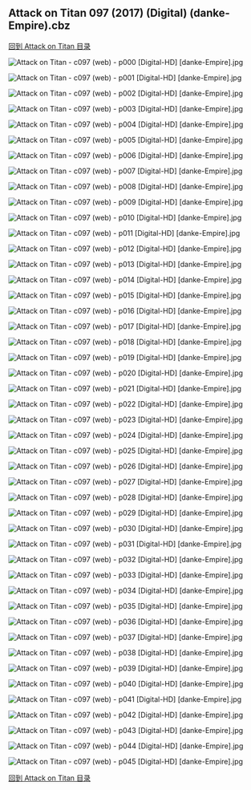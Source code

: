 ## Attack on Titan 097 (2017) (Digital) (danke-Empire).cbz


[回到 Attack on Titan 目录](https://github.com/alicewish/markdown/blob/master/series/Attack-on-Titan.md)


![Attack on Titan - c097 (web) - p000 [Digital-HD] [danke-Empire].jpg](https://wx1.sinaimg.cn/large/6a9fdecagy1focuig3uqwj21j82cw4qp.jpg)

![Attack on Titan - c097 (web) - p001 [Digital-HD] [danke-Empire].jpg](https://wx1.sinaimg.cn/large/6a9fdecagy1focuinec35j21kl2cwnpe.jpg)

![Attack on Titan - c097 (web) - p002 [Digital-HD] [danke-Empire].jpg](https://wx1.sinaimg.cn/large/6a9fdecagy1focuiu039sj21kl2cw7wi.jpg)

![Attack on Titan - c097 (web) - p003 [Digital-HD] [danke-Empire].jpg](https://wx1.sinaimg.cn/large/6a9fdecagy1focuj2w54tj21kl2cw7wi.jpg)

![Attack on Titan - c097 (web) - p004 [Digital-HD] [danke-Empire].jpg](https://wx1.sinaimg.cn/large/6a9fdecagy1focujc6y32j21kl2cwb2a.jpg)

![Attack on Titan - c097 (web) - p005 [Digital-HD] [danke-Empire].jpg](https://wx1.sinaimg.cn/large/6a9fdecagy1focujk18olj21kl2cwb2a.jpg)

![Attack on Titan - c097 (web) - p006 [Digital-HD] [danke-Empire].jpg](https://wx1.sinaimg.cn/large/6a9fdecagy1focujrpzybj21kl2cw4qq.jpg)

![Attack on Titan - c097 (web) - p007 [Digital-HD] [danke-Empire].jpg](https://wx1.sinaimg.cn/large/6a9fdecagy1focujyksk0j21kl2cw7wi.jpg)

![Attack on Titan - c097 (web) - p008 [Digital-HD] [danke-Empire].jpg](https://wx1.sinaimg.cn/large/6a9fdecagy1focuk8pexkj21kl2cwkjm.jpg)

![Attack on Titan - c097 (web) - p009 [Digital-HD] [danke-Empire].jpg](https://wx1.sinaimg.cn/large/6a9fdecagy1focuki690ej21kl2cwqv6.jpg)

![Attack on Titan - c097 (web) - p010 [Digital-HD] [danke-Empire].jpg](https://wx1.sinaimg.cn/large/6a9fdecagy1focukqr4lgj21kl2cwkjm.jpg)

![Attack on Titan - c097 (web) - p011 [Digital-HD] [danke-Empire].jpg](https://wx1.sinaimg.cn/large/6a9fdecagy1focul01obuj21kl2cwnpe.jpg)

![Attack on Titan - c097 (web) - p012 [Digital-HD] [danke-Empire].jpg](https://wx1.sinaimg.cn/large/6a9fdecagy1focul90xkfj21kl2cwqv6.jpg)

![Attack on Titan - c097 (web) - p013 [Digital-HD] [danke-Empire].jpg](https://wx1.sinaimg.cn/large/6a9fdecagy1foculm7symj21kl2cwnpe.jpg)

![Attack on Titan - c097 (web) - p014 [Digital-HD] [danke-Empire].jpg](https://wx1.sinaimg.cn/large/6a9fdecagy1foculs1wg8j21kl2cwnpd.jpg)

![Attack on Titan - c097 (web) - p015 [Digital-HD] [danke-Empire].jpg](https://wx1.sinaimg.cn/large/6a9fdecagy1foculy4p4pj21kl2cw7wh.jpg)

![Attack on Titan - c097 (web) - p016 [Digital-HD] [danke-Empire].jpg](https://wx1.sinaimg.cn/large/6a9fdecagy1focum4nk5cj21kl2cwx6p.jpg)

![Attack on Titan - c097 (web) - p017 [Digital-HD] [danke-Empire].jpg](https://wx1.sinaimg.cn/large/6a9fdecagy1focumc9dkoj21kl2cw1ky.jpg)

![Attack on Titan - c097 (web) - p018 [Digital-HD] [danke-Empire].jpg](https://wx1.sinaimg.cn/large/6a9fdecagy1focumjflq9j21kl2cwu0x.jpg)

![Attack on Titan - c097 (web) - p019 [Digital-HD] [danke-Empire].jpg](https://wx1.sinaimg.cn/large/6a9fdecagy1focumqr6yaj21kl2cw1ky.jpg)

![Attack on Titan - c097 (web) - p020 [Digital-HD] [danke-Empire].jpg](https://wx1.sinaimg.cn/large/6a9fdecagy1focumzfu9sj21kl2cwb2a.jpg)

![Attack on Titan - c097 (web) - p021 [Digital-HD] [danke-Empire].jpg](https://wx1.sinaimg.cn/large/6a9fdecagy1focun6slx9j21kl2cwx6p.jpg)

![Attack on Titan - c097 (web) - p022 [Digital-HD] [danke-Empire].jpg](https://wx1.sinaimg.cn/large/6a9fdecagy1focuneyjgdj21kl2cwhdu.jpg)

![Attack on Titan - c097 (web) - p023 [Digital-HD] [danke-Empire].jpg](https://wx1.sinaimg.cn/large/6a9fdecagy1focunmk3alj21kl2cw4qq.jpg)

![Attack on Titan - c097 (web) - p024 [Digital-HD] [danke-Empire].jpg](https://wx1.sinaimg.cn/large/6a9fdecagy1focuntsjy5j21kl2cw1ky.jpg)

![Attack on Titan - c097 (web) - p025 [Digital-HD] [danke-Empire].jpg](https://wx1.sinaimg.cn/large/6a9fdecagy1focuo1a5nbj21kl2cwu0x.jpg)

![Attack on Titan - c097 (web) - p026 [Digital-HD] [danke-Empire].jpg](https://wx1.sinaimg.cn/large/6a9fdecagy1focuo8hsrbj21kl2cwu0x.jpg)

![Attack on Titan - c097 (web) - p027 [Digital-HD] [danke-Empire].jpg](https://wx1.sinaimg.cn/large/6a9fdecagy1focuoeg42dj21kl2cwb29.jpg)

![Attack on Titan - c097 (web) - p028 [Digital-HD] [danke-Empire].jpg](https://wx1.sinaimg.cn/large/6a9fdecagy1focuokprzej21kl2cwnpd.jpg)

![Attack on Titan - c097 (web) - p029 [Digital-HD] [danke-Empire].jpg](https://wx1.sinaimg.cn/large/6a9fdecagy1focuoq74eaj21kl2cw7wh.jpg)

![Attack on Titan - c097 (web) - p030 [Digital-HD] [danke-Empire].jpg](https://wx1.sinaimg.cn/large/6a9fdecagy1focuouwvcyj21kl2cwe81.jpg)

![Attack on Titan - c097 (web) - p031 [Digital-HD] [danke-Empire].jpg](https://wx1.sinaimg.cn/large/6a9fdecagy1focuozunumj21kl2cwnpd.jpg)

![Attack on Titan - c097 (web) - p032 [Digital-HD] [danke-Empire].jpg](https://wx1.sinaimg.cn/large/6a9fdecagy1focup7bfx9j21kl2cwu0x.jpg)

![Attack on Titan - c097 (web) - p033 [Digital-HD] [danke-Empire].jpg](https://wx1.sinaimg.cn/large/6a9fdecagy1focupejdprj21kl2cwb2a.jpg)

![Attack on Titan - c097 (web) - p034 [Digital-HD] [danke-Empire].jpg](https://wx1.sinaimg.cn/large/6a9fdecagy1focuplojxzj21kl2cw1ky.jpg)

![Attack on Titan - c097 (web) - p035 [Digital-HD] [danke-Empire].jpg](https://wx1.sinaimg.cn/large/6a9fdecagy1focuptcn54j21kl2cwqv5.jpg)

![Attack on Titan - c097 (web) - p036 [Digital-HD] [danke-Empire].jpg](https://wx1.sinaimg.cn/large/6a9fdecagy1focupzkx17j21kl2cw1ky.jpg)

![Attack on Titan - c097 (web) - p037 [Digital-HD] [danke-Empire].jpg](https://wx1.sinaimg.cn/large/6a9fdecagy1focuq7gppgj21kl2cw7wi.jpg)

![Attack on Titan - c097 (web) - p038 [Digital-HD] [danke-Empire].jpg](https://wx1.sinaimg.cn/large/6a9fdecagy1focuqi1d1oj21kl2cwu0x.jpg)

![Attack on Titan - c097 (web) - p039 [Digital-HD] [danke-Empire].jpg](https://wx1.sinaimg.cn/large/6a9fdecagy1focuqqfmegj21kl2cw7wi.jpg)

![Attack on Titan - c097 (web) - p040 [Digital-HD] [danke-Empire].jpg](https://wx1.sinaimg.cn/large/6a9fdecagy1focuqzen29j21kl2cw4qq.jpg)

![Attack on Titan - c097 (web) - p041 [Digital-HD] [danke-Empire].jpg](https://wx1.sinaimg.cn/large/6a9fdecagy1focur5na9pj21kl2cwe82.jpg)

![Attack on Titan - c097 (web) - p042 [Digital-HD] [danke-Empire].jpg](https://wx1.sinaimg.cn/large/6a9fdecagy1focure4tvbj21kl2cwb2a.jpg)

![Attack on Titan - c097 (web) - p043 [Digital-HD] [danke-Empire].jpg](https://wx1.sinaimg.cn/large/6a9fdecagy1focurknfgmj21kl2cwnpd.jpg)

![Attack on Titan - c097 (web) - p044 [Digital-HD] [danke-Empire].jpg](https://wx1.sinaimg.cn/large/6a9fdecagy1focurpv1nvj21kl2cwx2c.jpg)

![Attack on Titan - c097 (web) - p045 [Digital-HD] [danke-Empire].jpg](https://wx1.sinaimg.cn/large/6a9fdecagy1focurutxehj21kl2cwkjl.jpg)

[回到 Attack on Titan 目录](https://github.com/alicewish/markdown/blob/master/series/Attack-on-Titan.md)

